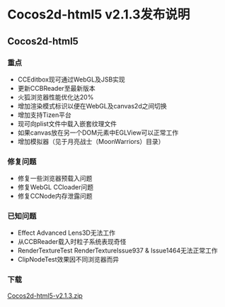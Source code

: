 # Cocos2d-html5 v2.1.3发布说明

## Cocos2d-html5

### 重点

- CCEditbox现可通过WebGL及JSB实现- 更新CCBReader至最新版本- 火狐浏览器性能优化达20%- 增加渲染模式标识以便在WebGL及canvas2d之间切换- 增加支持Tizen平台- 现可向plist文件中载入嵌套纹理文件- 如果canvas放在另一个DOM元素中EGLView可以正常工作- 增加模拟器（见于月亮战士（MoonWarriors）目录）

### 修复问题

- 修复一些浏览器预载入问题- 修复WebGL CCloader问题- 修复CCNode内存泄露问题

### 已知问题

- Effect Advanced Lens3D无法工作- 从CCBReader载入时粒子系统表现奇怪- RenderTextureTest RenderTextureIssue937 & Issue1464无法正常工作- ClipNodeTest效果因不同浏览器而异

### 下载

[Cocos2d-html5-v2.1.3.zip](https://cocos2d-x.googlecode.com/files/Cocos2d-html5-v2.1.3.zip)